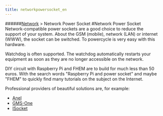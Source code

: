 ```yaml
---
title: networkpowersocket_en
---
```

######[Network](/restreamer/wiki/networktechnology_en.html) > Network Power Socket
#Network Power Socket
Network-compatible power sockets are a good choice to reduce the support of your system. About the GSM (mobile), network (LAN) or internet (WWW), the socket can be switched. To powercycle is very easy with this hardware.

Watchdog is often supported. The watchdog automatically restarts your equipment as soon as they are no longer accessible on the network.

DIY circuit with Raspberry Pi and FHEM are to build for much less than 50 euros. With the search words "Raspberry Pi and power socket" and maybe "FHEM" to quickly find many tutorials on the subject on the Internet. 

Professional providers of beautiful solutions are, for example:  

* <a href="http://www.anel-elektronik.de" target="_blank">Anel</a>
* <a href="http://www.gsm-one.de/" target="_blank">GMS-One</a>
* <a href="http://www.isocket.de/" target="_blank">ISocket</a>